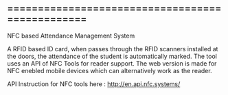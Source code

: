 ================================================
------------------

NFC based Attendance Management System

A RFID based ID card, when passes through the RFID scanners installed at the doors, the attendance of the student is automatically marked. The tool uses an API of NFC Tools for reader support. The web version is made for NFC enebled mobile devices which can alternatively work as the reader.

API Instruction for NFC tools here : http://en.api.nfc.systems/

